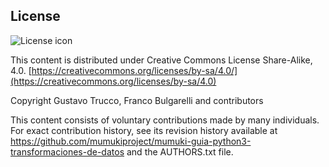 ## License
![License icon](https://licensebuttons.net/l/by-sa/3.0/88x31.png)

This content is distributed under Creative Commons License Share-Alike, 4.0. [https://creativecommons.org/licenses/by-sa/4.0/](https://creativecommons.org/licenses/by-sa/4.0)

Copyright Gustavo Trucco, Franco Bulgarelli and contributors

This content consists of voluntary contributions made by many
individuals. For exact contribution history, see its revision history
available at https://github.com/mumukiproject/mumuki-guia-python3-transformaciones-de-datos and the AUTHORS.txt file.

